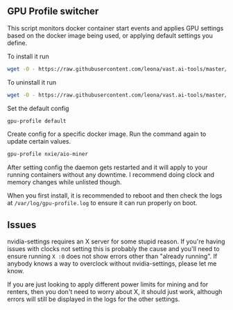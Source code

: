 ## GPU Profile switcher

This script monitors docker container start events and applies GPU settings based on the docker image being used, or applying default settings you define.

To install it run
```bash
wget -O - https://raw.githubusercontent.com/leona/vast.ai-tools/master/gpu-profile/setup.sh | sudo bash
```

To uninstall it run
```bash
wget -O - https://raw.githubusercontent.com/leona/vast.ai-tools/master/gpu-profile/setup.sh | sudo bash -s uninstall
```

Set the default config
```bash
gpu-profile default
```

Create config for a specific docker image. Run the command again to update certain values.
```bash
gpu-profile nxie/aio-miner
```

After setting config the daemon gets restarted and it will apply to your running containers without any downtime. I recommend doing clock and memory changes while unlisted though.

When you first install, it is recommended to reboot and then check the logs at `/var/log/gpu-profile.log` to ensure it can run properly on boot.

## Issues

nvidia-settings requires an X server for some stupid reason. If you're having issues with clocks not setting this is probably the cause and you'll need to ensure running `X :0` does not show errors other than "already running". If anybody knows a way to overclock without nvidia-settings, please let me know.

If you are just looking to apply different power limits for mining and for renters, then you don't need to worry about X, it should just work, although errors will still be displayed in the logs for the other settings.
